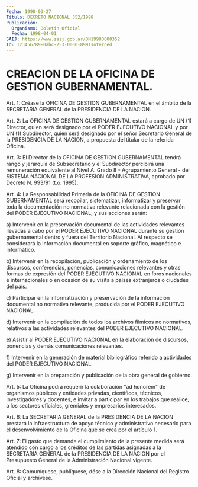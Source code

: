 ```yaml
---
Fecha: 1998-03-27
Título: DECRETO NACIONAL 352/1998
Publicación:
  Organismo: Boletín Oficial
  Fecha: 1998-04-01
SAIJ: https://www.saij.gob.ar/DN19980000352
Id: 123456789-0abc-253-0000-8991soterced
---
```

# CREACION DE LA OFICINA DE GESTION GUBERNAMENTAL.

<a id="1"></a>
Art. 1: Créase  la  OFICINA DE GESTION GUBERNAMENTAL en  el ámbito de la SECRETARIA GENERAL  de  la  PRESIDENCIA  DE  LA NACION.

<a id="2"></a>
Art. 2: La OFICINA DE GESTION GUBERNAMENTAL estará a cargo de  UN (1)  Director, quien será designado por el PODER EJECUTIVO NACIONAL y por  UN  (1)  Subdirector,  quien  será  designado  por  el señor Secretario General de la PRESIDENCIA DE LA NACION, a propuesta  del titular de la referida Oficina.

<a id="3"></a>
Art.  3: El Director de la OFICINA DE GESTION GUBERNAMENTAL tendrá rango y  jerarquía  de Subsecretario y el Subdirector percibirá una remuneración equivalente al Nivel A. Grado 8 - Agrupamiento General - del SISTEMA NACIONAL DE LA PROFESION ADMINISTRATIVA, aprobado por Decreto N. 993/91 (t.o. 1995).

<a id="4"></a>
Art. 4: La Responsabilidad  Primaria  de  la  OFICINA  DE  GESTION GUBERNAMENTAL    será    recopilar,  sistematizar,  informatizar  y preservar toda la documentación  no normativa relevante relacionada con la gestión del PODER EJECUTIVO  NACIONAL, y sus acciones serán:

a)  Intervenir  en la preservación documental  de  las  actividades relevantes llevadas  a cabo por el PODER EJECUTIVO NACIONAL durante su gestión gubernamental dentro y fuera del Territorio Nacional. Al respecto  se  considerará  la  información  documental  en  soporte gráfico, magnético e informático.

b) Intervenir en la recopilación, publicación y ordenamiento de los discursos, conferencias,  ponencias,  comunicaciones  relevantes  y otras  formas  de  expresión  del PODER EJECUTIVO NACIONAL en foros nacionales e internacionales o  en  ocasión  de  su visita a países extranjeros o ciudades del país.

c) Participar en la informatización y preservación de la información  documental  no normativa relevante, producida  por  el PODER EJECUTIVO NACIONAL.

d) Intervenir en la compilación  de  todos los archivos fílmicos no normativos,  relativos  a  las  actividades  relevantes  del  PODER EJECUTIVO NACIONAL.

e)  Asistir  al  PODER  EJECUTIVO NACIONAL  en  la  elaboración  de discursos,    ponencias    y  demás  comunicaciones  relevantes.

f) Intervenir en la generación de material bibliográfico referido a actividades del PODER EJECUTIVO NACIONAL.

g) Intervenir en la preparación y publicación de la obra general de gobierno.

<a id="5"></a>
Art. 5: La Oficina podrá  requerir la colaboración "ad honorem" de organismos públicos y entidades  privadas,  científicos,  técnicos, investigadores  y  docentes, e invitar a participar en los trabajos que  realice, a los sectores  oficiales,  gremiales  y  empresarios interesados.

<a id="6"></a>
Art. 6: La  SECRETARIA  GENERAL  de  la PRESIDENCIA DE LA NACION prestará  la  infraestructura  de  apoyo técnico  y  administrativo necesario para el desenvolvimiento de la Oficina que se crea por el artículo 1.

<a id="7"></a>
Art. 7: El gasto que demande el cumplimiento de la presente medida será atendido con cargo a los créditos  de las partidas asignadas a la  SECRETARIA  GENERAL  de  la PRESIDENCIA DE  LA  NACION  por  el Presupuesto  General  de  la  Administración    Nacional    vigente.

<a id="8"></a>
Art. 8: Comuníquese, publíquese,  dése a la Dirección Nacional del Registro Oficial y archívese.